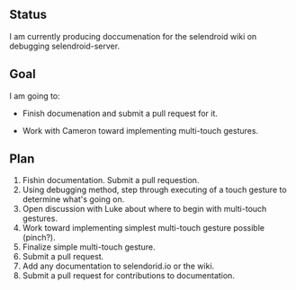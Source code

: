 ## Status

I am currently producing doccumenation for the selendroid wiki on debugging selendroid-server.

## Goal

I am going to:

* Finish documenation and submit a pull request for it.

* Work with Cameron toward implementing multi-touch gestures.

## Plan

1. Fishin documentation.  Submit a pull requestion.
1. Using debugging method, step through executing of a touch gesture to determine what's going on.
1. Open discussion with Luke about where to begin with multi-touch gestures.
1. Work toward implementing simplest multi-touch gesture possible (pinch?).
1. Finalize simple multi-touch gesture.
1. Submit a pull request.
1. Add any documentation to selendorid.io or the wiki.
1. Submit a pull request for contributions to documentation.
